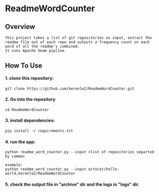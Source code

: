 # ReadmeWordCounter
## Overview
    
    This project takes a list of git repositories as input, extract the readme file out of each repo and outputs a frequency count on each word of all the readme’s combined.
    It uses Apache beam pipline.
## How To Use
#### 1. clone this repository:
    git clone https://github.com/kerenle2/ReadmeWordCounter.git
#### 2. Go into the repository
    cd ReadmeWordCounter
#### 3. install dependencies:
    pip install -r requirements.txt
#### 4. run the app:
    python readme_word_counter.py --input <list of repositories separted by comma>
    
    example:
    python readme_word_counter.py --input octocat/hello-world,kerenle2/ReadmeWordCounter
    
#### 5. check the output file in "archive" dir and the logs in "logs" dir.
    
